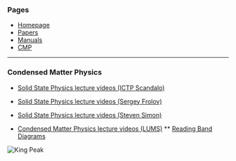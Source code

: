 ### Pages

* [Homepage](index.md)
* [Papers](papers.md)
* [Manuals](manuals.md)
* [CMP](cmp.md)

---

### Condensed Matter Physics

<!--- [Student Video: Tight Binding Model](https://www.youtube.com/watch?v=vGyHgaXnAMA) -->

* [Solid State Physics lecture videos (ICTP Scandalo)](https://www.youtube.com/playlist?list=PLaNkJORnlhZkkKNVDydXq3i8Mdi4sjZye)

* [Solid State Physics lecture videos (Sergey Frolov)](https://www.youtube.com/playlist?list=PLtTPtV8SRcxi91n9Mni2xcQX4KhjX91xp)

* [Solid State Physics lecture videos (Steven Simon)](https://www.youtube.com/playlist?list=PLd9hKAUC3AZuo7is-aN45pmfDwJHOqKAj)

* [Condensed Matter Physics lecture videos (LUMS)](https://www.youtube.com/playlist?list=PLNlZr0N1HOLW0bvRNVxpSsf89oRrpYypa)
** [Reading Band Diagrams](https://www.youtube.com/watch?v=HiCJlRhnG4I)


![King Peak](https://wildaboututah.org/images/wiki.wright.1280px-Kings_Peak_Close_Up.jpg)
